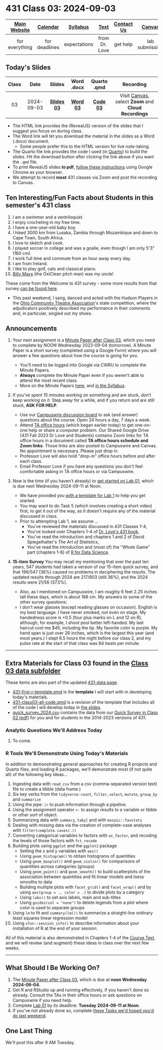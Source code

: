 # 431 Class 03: 2024-09-03

[Main Website](https://thomaselove.github.io/431-2024/) | [Calendar](https://thomaselove.github.io/431-2024/calendar.html) | [Syllabus](https://thomaselove.github.io/431-syllabus-2024/) | [Text](https://thomaselove.github.io/431-book/) | [Contact Us](https://thomaselove.github.io/431-2024/contact.html) | [Canvas](https://canvas.case.edu) | [Data and Code](https://github.com/THOMASELOVE/431-data)
:-----------: | :--------------: | :----------: | :---------: | :-------------: | :-----------: | :------------:
for everything | for deadlines | expectations | from Dr. Love | get help | lab submission | for downloads

## Today's Slides

Class | Date | Slides | Word .docx | Quarto .qmd | Recording
:---: | :--------: | :------: | :------: | :------: | :-------------:
03 | 2024-09-03 | **[Slides 03](https://thomaselove.github.io/431-slides-2024/class03.html)** | **[Word 03](https://thomaselove.github.io/431-slides-2024/class03w.docx)** | **[Code 03](https://github.com/THOMASELOVE/431-slides-2024/blob/main/class03.qmd)** | Visit [Canvas](https://canvas.case.edu/), select **Zoom** and **Cloud Recordings**

- The HTML link provides the (RevealJS) version of the slides that I suggest you focus on during class.
- The Word link will let you download the material in the slides as a Word (.docx) document.
    - Some people prefer this to the HTML version for live note-taking.
- The Quarto file link provides the code I used (in [Quarto](https://quarto.org/)) to build the slides. Hit the download button after clicking the link above if you want the `.qmd` file.
- To print RevealJS slides **to pdf**, [follow these instructions](https://quarto.org/docs/presentations/revealjs/presenting.html#print-to-pdf) using Google Chrome as your browser.
- We attempt to record **most** 431 classes via Zoom and post the recording to Canvas.

## Ten Interesting/Fun Facts about Students in this semester's 431 class

1. I am a swimmer and a ventriloquist.
2. I enjoy crocheting in my free time.
3. I have a one-year-old baby boy.
4. I hiked 3000 km from Lusaka, Zambia through Mozambique and down to Cape Town, South Africa.
5. I love to sketch and cook.
6. I played soccer in college and was a goalie, even though I am only 5'3" (160 cm).
7. I work full time and commute from an hour away every day.
8. I am from Ireland.
9. I like to play golf, cats and classical piano.
10. [Billy Mays](https://en.wikipedia.org/wiki/Billy_Mays) (the OxiClean pitch man) was my uncle!

These come from the Welcome to 431 survey - some more results from that survey [can be found here](https://github.com/THOMASELOVE/431-classes-2024/blob/main/class02/welcome-report.md).

- This past weekend, I sang, danced and acted with the Hudson Players in the [Ohio Community Theatre Association](https://www.octa1953.org/)'s state competition, where the adjudicators positively described my performance in their comments and, in particular, singled out my shoes.

## Announcements
 
1. Your next assignment is a [Minute Paper after Class 03](https://bit.ly/431-2024-minute-03), which you need to complete by NOON Wednesday 2023-09-04 (tomorrow). A Minute Paper is a short survey (completed using a Google Form) where you will answer a few questions about how the course is going for you.
    - You'll need to be logged into Google via CWRU to complete the Minute Papers. 
    - **Always** complete the Minute Paper even if you weren’t able to attend the most recent class. 
    - More on the Minute Papers [here](https://github.com/THOMASELOVE/431-minute-2024), and [in the Syllabus](https://thomaselove.github.io/431-syllabus-2024/10_assignments.html#minute-papers).

2. If you’ve spent 15 minutes working on something and are stuck, don’t keep working on it. Step away for a while, and if you return and are still stuck, **ASK FOR HELP**.
    - Use our [Campuswire discussion board](https://thomaselove.github.io/431-2024/campuswire.html) to ask (and answer) questions about the course. Open 24 hours a day, 7 days a week.
    - Attend [TA office hours](https://thomaselove.github.io/431-2024/contact.html) (which began earlier today) to get one-on-one help or share a computer problem. Our Shared Google Drive (431 Fall 2023 Dr Love and Students) contains Zoom links for TA office hours in a document called **TA office hours schedule and Zoom links**. Those links are also posted to Campuswire and Canvas. No appointment is necessary. Please just drop in.
    - Professor Love will also hold "drop-in" office hours before and after each class.
    - Email Professor Love if you have any questions you don't feel comfortable asking in TA office hours or via Campuswire.

3. Now is the time (if you haven't already) to [get started on Lab 01](https://github.com/THOMASELOVE/431-labs-2024), which is due next Wednesday 2024-09-11 at Noon. 
    - We have provided you [with a template for Lab 1](https://github.com/THOMASELOVE/431-data/blob/main/data/lab1-template.qmd) to help you get started.
    - You may want to do Task 5 (which involves creating a short video) first, to get it out of the way, as it doesn't require any of the material discussed in class.
    - Prior to attempting Lab 1, we assume ...
        - You've reviewed the materials discussed in 431 Classes 1-4,
        - You've looked over Chapters 1-4 of [Dr. Love's 431 book](https://thomaselove.github.io/431-book/),
        - You've read the introduction and chapters 1 and 2 of David Spiegelhalter's *The Art of Statistics*,
        - You've read the introduction and (most of) the "Whole Game" part (chapters 1-8) of [R for Data Science](https://r4ds.hadley.nz/).

4. **15-item Survey** You may recall my mentioning that over the past ten years, 547 students had taken a version of our 15-item quick survey, and that 196/547 (36%) caused no problems in deciphering the results. The updated results through 2024 are 217/603 (still 36%), and the 2024 results were 21/56 (37.5%).
    - Also, as I mentioned on Campuswire, I am roughly 6 feet 2.25 inches tall these days, which is about 188 cm. My answers to some of the other survey questions:
    - I don't wear glasses (except reading glasses on occasion). English is my best language. I have never smoked, not even on stage. My handedness score is +0.5 (four plus marks on L and 12 on R), although, for example, I shoot pool better left-handed. My last haircut cost me $45, including the tip. My favorite color is purple. My hand span is just over 26 inches, which is the largest this year (and most years.) I slept 6.5 hours the night before our class 2, and my pulse rate at the start of that class was 84 beats per minute.

-----

## Extra Materials for Class 03 found in the [Class 03 data subfolder](https://github.com/THOMASELOVE/431-classes-2024/tree/main/class03/data)

These items are also part of the updated [431-data page](https://github.com/THOMASELOVE/431-data).

- [431-first-r-template.qmd](data/431-first-r-template.qmd) is the **template** I will start with in developing today's materials.
- [431-class03-all-code.qmd](data/431-class03-all-code.qmd) is a revision of the template that includes all of the code I will develop today in [the slides](https://thomaselove.github.io/431-slides-2023/class03.html).
- [quick_survey_2024.csv](data/quick_survey_2024.csv) contains the data from our [Quick Survey in Class 02 (pdf)](https://github.com/THOMASELOVE/431-classes-2024/blob/main/class02/431_surveyhandout_1perstudent_2024-08-29.pdf) for you and for students in the 2014-2023 versions of 431.

### Analytic Questions We'll Address Today

1. To come.

### R Tools We'll Demonstrate Using Today's Materials

In addition to demonstrating general approaches for creating R projects and Quarto files, and loading R packages, we'll demonstrate most (if not quite all) of the following key ideas...

1. Ingesting data with `read_csv` from a csv (comma-separated version text) file to create a tibble (data frame.)
2. Six key verbs from the `tidyverse`: `count`, `filter`, `select`, `mutate`, `group_by` and `summarize`
3. Using the pipe: `|>` to push information through a pipeline.
4. Using the assignment operator `<-` to assign results to a variable or tibble or other sort of object.
5. Summarizing data with `summary`, `tabyl` and with `mosaic::favstats`
6. Dealing with missing data via the creation of complete-case analyses with `filter(complete.cases(.))`
7. Converting categorical variables to factors with `as_factor`, and recoding the levels of those factors with `fct_recode`
8. Building plots using `ggplot` and the `ggplot2` package
    - Setting the x and y variables with `aes()`
    - Using `geom_histogram()` to obtain histograms of quantities
    - Using `geom_boxplot()` and `geom_violin()` for comparisons of quantities across categories (groups)
    - Using `geom_point()` and `geom_smooth()` to build scatterplots of the association between quantities and fit linear models and loess smooths to data
    - Building multiple plots with `facet_grid()` and `facet_wrap()` and by using `aes(group = ., color = .)` to divide plots by a category
    - Using `labs()` to set axis labels, main and sub-titles
    - Using `guides(col = "none")` to delete legends from a plot where color is used to separate groups
9. Using `lm` to fit and `summary(lm())` to summarize a straight-line ordinary least squares linear regression model
10. Using `xfun::session_info()` to describe information about your installation of R at the end of your session.

All of this material is also demonstrated in Chapters 1-4 of the [Course Text](https://thomaselove.github.io/431-book/), and we will review (and augment) these ideas in class over the next few weeks.

-----

## What Should I Be Working On?

1. The [Minute Paper after Class 03](https://bit.ly/431-2024-minute-3), which is due at **noon Wednesday 2024-09-04**.
2. Get R and RStudio up and running effectively, if you haven't done so already. Consult the TAs in their office hours or ask questions on Campuswire if you need help.
3. Complete [Lab 01](https://github.com/THOMASELOVE/431-labs-2023) by its deadline: **Tuesday 2024-09-11 at Noon**.
4. If you've not already done so, complete [these Tasks we'd hoped you'd do last weekend](https://github.com/THOMASELOVE/431-classes-2024/tree/main/class02#things-to-do-this-weekend).

## One Last Thing

We'll post this after 9 AM Tuesday.
